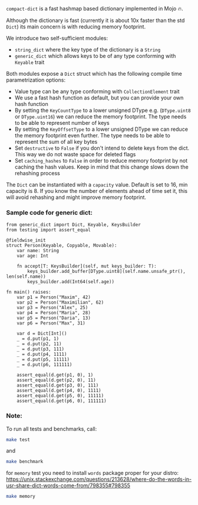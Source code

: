 `compact-dict` is a fast hashmap based dictionary implemented in Mojo 🔥.

Although the dictionary is fast (currently it is about 10x faster than the std `Dict`) its main concern is with reducing memory footprint.

We introduce two self-sufficient modules:
- `string_dict` where the key type of the dictionary is a `String`
- `generic_dict` which allows keys to be of any type conforming with `Keyable` trait

Both modules expose a `Dict` struct which has the following compile time parametrization options:
- Value type can be any type conforming with `CollectionElement` trait
- We use a fast hash function as default, but you can provide your own hash function
- By setting the `KeyCountType` to a lower unsigned DType e.g. (`DType.uint8` or `DType.uint16`) we can reduce the memory footprint. The type needs to be able to represent number of keys
- By setting the `KeyOffsetType` to a lower unsigned DType we can reduce the memory footprint even further. The type needs to be able to represent the sum of all key bytes
- Set `destructive` to `False` if you don't intend to delete keys from the dict. This way we do not waste space for deleted flags
- Set `caching_hashes` to `False` in order to reduce memory footprint by not caching the hash values. Keep in mind that this change slows down the rehashing process

The `Dict` can be instantiated with a `capacity` value. Default is set to 16, min capacity is 8. If you know the number of elements ahead of time set it, this will avoid rehashing and might improve memory footprint.

### Sample code for generic dict:
```
from generic_dict import Dict, Keyable, KeysBuilder
from testing import assert_equal

@fieldwise_init
struct Person(Keyable, Copyable, Movable):
    var name: String
    var age: Int

    fn accept[T: KeysBuilder](self, mut keys_builder: T):
        keys_builder.add_buffer[DType.uint8](self.name.unsafe_ptr(), len(self.name))
        keys_builder.add(Int64(self.age))

fn main() raises:
    var p1 = Person("Maxim", 42)
    var p2 = Person("Maximilian", 62)
    var p3 = Person("Alex", 25)
    var p4 = Person("Maria", 28)
    var p5 = Person("Daria", 13)
    var p6 = Person("Max", 31)

    var d = Dict[Int]()
    _ = d.put(p1, 1)
    _ = d.put(p2, 11)
    _ = d.put(p3, 111)
    _ = d.put(p4, 1111)
    _ = d.put(p5, 11111)
    _ = d.put(p6, 111111)

    assert_equal(d.get(p1, 0), 1)
    assert_equal(d.get(p2, 0), 11)
    assert_equal(d.get(p3, 0), 111)
    assert_equal(d.get(p4, 0), 1111)
    assert_equal(d.get(p5, 0), 11111)
    assert_equal(d.get(p6, 0), 111111)
```

### Note:
To run all tests and benchmarks, call:

```bash
make test
```

and

```bash
make benchmark 
```

for `memory` test you need to install `words` package proper for your distro: https://unix.stackexchange.com/questions/213628/where-do-the-words-in-usr-share-dict-words-come-from/798355#798355

```bash
make memory 
```